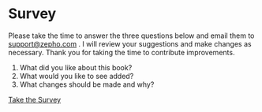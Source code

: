 # Survey #

Please take the time to answer the three questions below and email them to support@zepho.com . I will review your suggestions and make changes as necessary. Thank you for taking the time to contribute improvements.

1. What did you like about this book?
2. What would you like to see added?
3. What changes should be made and why?

[Take the Survey](http://goo.gl/forms/aBpSpmdQDX "Rails 4.2 Quickly Survey")

